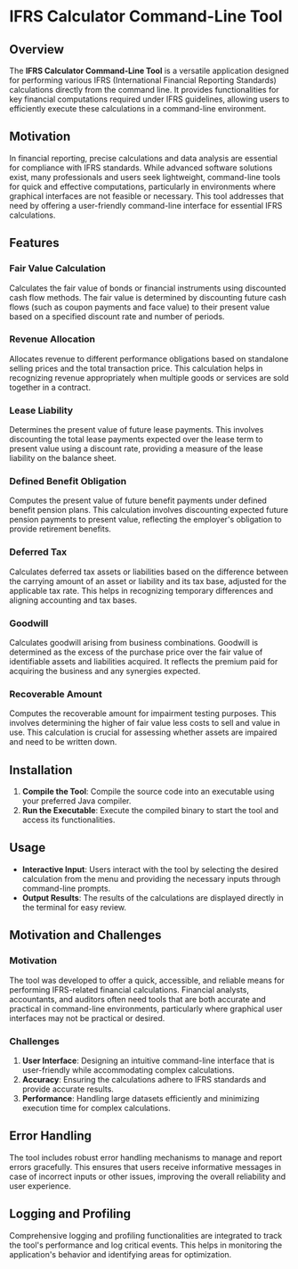# IFRS Calculator Command-Line Tool

## Overview

The **IFRS Calculator Command-Line Tool** is a versatile application designed for performing various IFRS (International Financial Reporting Standards) calculations directly from the command line. It provides functionalities for key financial computations required under IFRS guidelines, allowing users to efficiently execute these calculations in a command-line environment.

## Motivation

In financial reporting, precise calculations and data analysis are essential for compliance with IFRS standards. While advanced software solutions exist, many professionals and users seek lightweight, command-line tools for quick and effective computations, particularly in environments where graphical interfaces are not feasible or necessary. This tool addresses that need by offering a user-friendly command-line interface for essential IFRS calculations.

## Features

### Fair Value Calculation
Calculates the fair value of bonds or financial instruments using discounted cash flow methods. The fair value is determined by discounting future cash flows (such as coupon payments and face value) to their present value based on a specified discount rate and number of periods.

### Revenue Allocation
Allocates revenue to different performance obligations based on standalone selling prices and the total transaction price. This calculation helps in recognizing revenue appropriately when multiple goods or services are sold together in a contract.

### Lease Liability
Determines the present value of future lease payments. This involves discounting the total lease payments expected over the lease term to present value using a discount rate, providing a measure of the lease liability on the balance sheet.

### Defined Benefit Obligation
Computes the present value of future benefit payments under defined benefit pension plans. This calculation involves discounting expected future pension payments to present value, reflecting the employer's obligation to provide retirement benefits.

### Deferred Tax
Calculates deferred tax assets or liabilities based on the difference between the carrying amount of an asset or liability and its tax base, adjusted for the applicable tax rate. This helps in recognizing temporary differences and aligning accounting and tax bases.

### Goodwill
Calculates goodwill arising from business combinations. Goodwill is determined as the excess of the purchase price over the fair value of identifiable assets and liabilities acquired. It reflects the premium paid for acquiring the business and any synergies expected.

### Recoverable Amount
Computes the recoverable amount for impairment testing purposes. This involves determining the higher of fair value less costs to sell and value in use. This calculation is crucial for assessing whether assets are impaired and need to be written down.

## Installation

1. **Compile the Tool**: Compile the source code into an executable using your preferred Java compiler.
2. **Run the Executable**: Execute the compiled binary to start the tool and access its functionalities.

## Usage

- **Interactive Input**: Users interact with the tool by selecting the desired calculation from the menu and providing the necessary inputs through command-line prompts.
- **Output Results**: The results of the calculations are displayed directly in the terminal for easy review.

## Motivation and Challenges

### Motivation

The tool was developed to offer a quick, accessible, and reliable means for performing IFRS-related financial calculations. Financial analysts, accountants, and auditors often need tools that are both accurate and practical in command-line environments, particularly where graphical user interfaces may not be practical or desired.

### Challenges

1. **User Interface**: Designing an intuitive command-line interface that is user-friendly while accommodating complex calculations.
2. **Accuracy**: Ensuring the calculations adhere to IFRS standards and provide accurate results.
3. **Performance**: Handling large datasets efficiently and minimizing execution time for complex calculations.

## Error Handling

The tool includes robust error handling mechanisms to manage and report errors gracefully. This ensures that users receive informative messages in case of incorrect inputs or other issues, improving the overall reliability and user experience.

## Logging and Profiling

Comprehensive logging and profiling functionalities are integrated to track the tool's performance and log critical events. This helps in monitoring the application's behavior and identifying areas for optimization.
